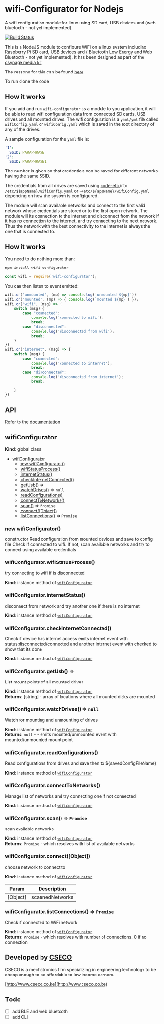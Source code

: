 wifi-Configurator for Nodejs
========

A wifi configuration module for linux using SD card, USB devices and (web bluetooth - not yet implemented).

[![Build Status](https://travis-ci.com/csymapp/wifi-configurator.svg?branch=master)](https://travis-ci.com/csymapp/wifi-configurator)

This is a NodeJS module to configure WiFi on a linux system including Raspberry Pi SD card, USB devices and ( Bluetooth Low Energy and Web Bluetooth - not yet implemented). It has been designed as part of the [csynage media kit](https://csynage.com)

The reasons for this can be found [here](http://www.hardill.me.uk/wordpress/2016/09/13/provisioning-wifi-iot-devices/)

To run clone the code


How it works
------------
If you add and run `wifi-configurator` as a module to you application, it will be able to read wifi configuration data from connected SD cards, USB drives and all mounted drives. The wifi configuration is  a `yaml/yml` file called `wifiConfig.yaml` or `wifiConfig.yaml` which is saved in the root directory of any of the drives.

A sample configuration for the `yaml` file is:

```yaml
'1':
  SSID: PARAPHRASE
'2':
  SSID: PARAPHRASE1
```

The number is given so that credentials can be saved for different networks having the same SSID.

The credentials from all drives are saved using [node-etc ](https://www.npmjs.com/package/node-etc) into `/etc/${appName}/wifiConfig.yaml` or `~/etc/${appName}/wifiConfig.yaml` depending on how the system is configigured.

The module will scan available networks and connect to the first valid network whose credentials are stored or to the first open network. The module will its connection to the internet and disconnect from the network if it has no connection to the internet, and try connecting to the next network. Thus the network with the best connectivity to the internet is always the one that is connected to.


How it works
------------

You need to do nothing more than:

```bash
npm install wifi-configurator
```

```javascript
const wifi = require('wifi-configurator');

```

You can then listen to event emitted:

```javascript
wifi.on("unmounted", (mp) => console.log(`unmounted ${mp}`))
wifi.on("mounted", (mp) => { console.log(`mounted ${mp}`) });
wifi.on("wifi", (msg) => {
    switch (msg) {
        case "connected":
            console.log('connected to wifi');
            break;
        case "disconnected":
            console.log('disconnected from wifi');
            break;
    }
})
wifi.on("internet", (msg) => {
    switch (msg) {
        case "connected":
            console.log('connected to internet');
            break;
        case "disconnected":
            console.log('disconnected from internet');
            break;

    }
})
```


API
---

Refer to the [documentation](/docs/ReadMe.md)

<a name="wifiConfigurator"></a>

## wifiConfigurator
**Kind**: global class  

* [wifiConfigurator](#wifiConfigurator)
    * [new wifiConfigurator()](#new_wifiConfigurator_new)
    * [.wifiStatusProcess()](#wifiConfigurator+wifiStatusProcess)
    * [.internetStatus()](#wifiConfigurator+internetStatus)
    * [.checkInternetConnected()](#wifiConfigurator+checkInternetConnected)
    * [.getUsb()](#wifiConfigurator+getUsb) ⇒
    * [.watchDrives()](#wifiConfigurator+watchDrives) ⇒ <code>null</code>
    * [.readConfigurations()](#wifiConfigurator+readConfigurations)
    * [.connectToNetworks()](#wifiConfigurator+connectToNetworks)
    * [.scan()](#wifiConfigurator+scan) ⇒ <code>Promise</code>
    * [.connect([Object])](#wifiConfigurator+connect)
    * [.listConnections()](#wifiConfigurator+listConnections) ⇒ <code>Promise</code>

<a name="new_wifiConfigurator_new"></a>

### new wifiConfigurator()
constructor
Read configuration from mounted devices and save to config file
Check if connected to wifi. If not, scan available networks and try to connect using available credentials

<a name="wifiConfigurator+wifiStatusProcess"></a>

### wifiConfigurator.wifiStatusProcess()
try connecting to wifi if is disconnected

**Kind**: instance method of [<code>wifiConfigurator</code>](#wifiConfigurator)  
<a name="wifiConfigurator+internetStatus"></a>

### wifiConfigurator.internetStatus()
disconnect from network and try another one if there is no internet

**Kind**: instance method of [<code>wifiConfigurator</code>](#wifiConfigurator)  
<a name="wifiConfigurator+checkInternetConnected"></a>

### wifiConfigurator.checkInternetConnected()
Check if device has internet access
emits internet event with status:disconnected/connected and another internet event with checked to show that its done

**Kind**: instance method of [<code>wifiConfigurator</code>](#wifiConfigurator)  
<a name="wifiConfigurator+getUsb"></a>

### wifiConfigurator.getUsb() ⇒
List mount points of all mounted drives

**Kind**: instance method of [<code>wifiConfigurator</code>](#wifiConfigurator)  
**Returns**: [string] - array of locations where all mounted disks are mounted  
<a name="wifiConfigurator+watchDrives"></a>

### wifiConfigurator.watchDrives() ⇒ <code>null</code>
Watch for mounting and unmounting of drives

**Kind**: instance method of [<code>wifiConfigurator</code>](#wifiConfigurator)  
**Returns**: <code>null</code> - - emits mounted/unmounted event with mounted/unmounted mount point  
<a name="wifiConfigurator+readConfigurations"></a>

### wifiConfigurator.readConfigurations()
Read configurations from drives and save then to ${savedConfigFileName}

**Kind**: instance method of [<code>wifiConfigurator</code>](#wifiConfigurator)  
<a name="wifiConfigurator+connectToNetworks"></a>

### wifiConfigurator.connectToNetworks()
Manage list of networks and try connecting one if not connected

**Kind**: instance method of [<code>wifiConfigurator</code>](#wifiConfigurator)  
<a name="wifiConfigurator+scan"></a>

### wifiConfigurator.scan() ⇒ <code>Promise</code>
scan available networks

**Kind**: instance method of [<code>wifiConfigurator</code>](#wifiConfigurator)  
**Returns**: <code>Promise</code> - which resolves with list of available networks  
<a name="wifiConfigurator+connect"></a>

### wifiConfigurator.connect([Object])
choose network to connect to

**Kind**: instance method of [<code>wifiConfigurator</code>](#wifiConfigurator)  

| Param | Description |
| --- | --- |
| [Object] | scannedNetworks |

<a name="wifiConfigurator+listConnections"></a>

### wifiConfigurator.listConnections() ⇒ <code>Promise</code>
Check if connected to WiFi network

**Kind**: instance method of [<code>wifiConfigurator</code>](#wifiConfigurator)  
**Returns**: <code>Promise</code> - which resolves with number of connections. 0 if no connection  


Developed by [CSECO](http://www.cseco.co.ke)
--------------------------------------------------------
CSECO is a mechatronics firm specializing in engineering technology to be cheap enough to be affordable to low income earners.


[http://www.cseco.co.ke](http://www.cseco.co.ke)

Todo
----
- [ ] add BLE and web bluetooth
- [ ] add CLI
